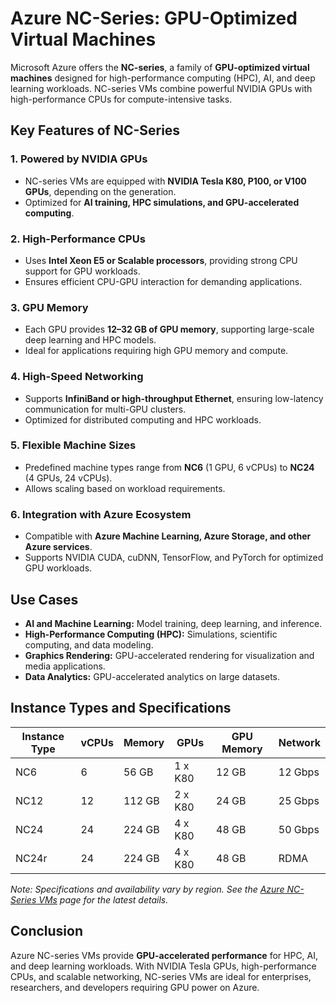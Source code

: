 # Azure NC-Series: GPU-Optimized Virtual Machines

Microsoft Azure offers the **NC-series**, a family of **GPU-optimized virtual machines** designed for high-performance computing (HPC), AI, and deep learning workloads. NC-series VMs combine powerful NVIDIA GPUs with high-performance CPUs for compute-intensive tasks.

## Key Features of NC-Series

### 1. **Powered by NVIDIA GPUs**

* NC-series VMs are equipped with **NVIDIA Tesla K80, P100, or V100 GPUs**, depending on the generation.
* Optimized for **AI training, HPC simulations, and GPU-accelerated computing**.

### 2. **High-Performance CPUs**

* Uses **Intel Xeon E5 or Scalable processors**, providing strong CPU support for GPU workloads.
* Ensures efficient CPU-GPU interaction for demanding applications.

### 3. **GPU Memory**

* Each GPU provides **12–32 GB of GPU memory**, supporting large-scale deep learning and HPC models.
* Ideal for applications requiring high GPU memory and compute.

### 4. **High-Speed Networking**

* Supports **InfiniBand or high-throughput Ethernet**, ensuring low-latency communication for multi-GPU clusters.
* Optimized for distributed computing and HPC workloads.

### 5. **Flexible Machine Sizes**

* Predefined machine types range from **NC6** (1 GPU, 6 vCPUs) to **NC24** (4 GPUs, 24 vCPUs).
* Allows scaling based on workload requirements.

### 6. **Integration with Azure Ecosystem**

* Compatible with **Azure Machine Learning, Azure Storage, and other Azure services**.
* Supports NVIDIA CUDA, cuDNN, TensorFlow, and PyTorch for optimized GPU workloads.

## Use Cases

* **AI and Machine Learning:** Model training, deep learning, and inference.
* **High-Performance Computing (HPC):** Simulations, scientific computing, and data modeling.
* **Graphics Rendering:** GPU-accelerated rendering for visualization and media applications.
* **Data Analytics:** GPU-accelerated analytics on large datasets.

## Instance Types and Specifications

| Instance Type | vCPUs | Memory | GPUs    | GPU Memory | Network |
| ------------- | ----- | ------ | ------- | ---------- | ------- |
| NC6           | 6     | 56 GB  | 1 x K80 | 12 GB      | 12 Gbps |
| NC12          | 12    | 112 GB | 2 x K80 | 24 GB      | 25 Gbps |
| NC24          | 24    | 224 GB | 4 x K80 | 48 GB      | 50 Gbps |
| NC24r         | 24    | 224 GB | 4 x K80 | 48 GB      | RDMA    |

*Note: Specifications and availability vary by region. See the [Azure NC-Series VMs](https://learn.microsoft.com/en-us/azure/virtual-machines/nc-series) page for the latest details.*

## Conclusion

Azure NC-series VMs provide **GPU-accelerated performance** for HPC, AI, and deep learning workloads. With NVIDIA Tesla GPUs, high-performance CPUs, and scalable networking, NC-series VMs are ideal for enterprises, researchers, and developers requiring GPU power on Azure.
